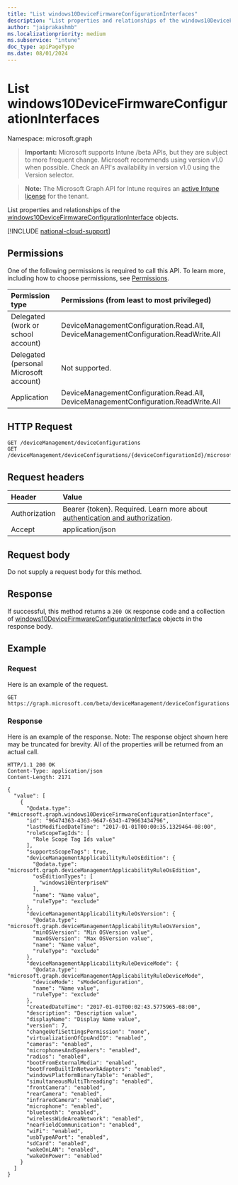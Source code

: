 ```yaml
---
title: "List windows10DeviceFirmwareConfigurationInterfaces"
description: "List properties and relationships of the windows10DeviceFirmwareConfigurationInterface objects."
author: "jaiprakashmb"
ms.localizationpriority: medium
ms.subservice: "intune"
doc_type: apiPageType
ms.date: 08/01/2024
---
```


# List windows10DeviceFirmwareConfigurationInterfaces

Namespace: microsoft.graph

> **Important:** Microsoft supports Intune /beta APIs, but they are subject to more frequent change. Microsoft recommends using version v1.0 when possible. Check an API's availability in version v1.0 using the Version selector.

> **Note:** The Microsoft Graph API for Intune requires an [active Intune license](https://go.microsoft.com/fwlink/?linkid=839381) for the tenant.

List properties and relationships of the [windows10DeviceFirmwareConfigurationInterface](../resources/intune-deviceconfig-windows10devicefirmwareconfigurationinterface.md) objects.

[!INCLUDE [national-cloud-support](../../includes/all-clouds.md)]

## Permissions
One of the following permissions is required to call this API. To learn more, including how to choose permissions, see [Permissions](/graph/permissions-reference).

|Permission type|Permissions (from least to most privileged)|
|:---|:---|
|Delegated (work or school account)|DeviceManagementConfiguration.Read.All, DeviceManagementConfiguration.ReadWrite.All|
|Delegated (personal Microsoft account)|Not supported.|
|Application|DeviceManagementConfiguration.Read.All, DeviceManagementConfiguration.ReadWrite.All|

## HTTP Request
<!-- {
  "blockType": "ignored"
}
-->
```http
GET /deviceManagement/deviceConfigurations
GET /deviceManagement/deviceConfigurations/{deviceConfigurationId}/microsoft.graph.windowsDomainJoinConfiguration/networkAccessConfigurations
```

## Request headers
|Header|Value|
|:---|:---|
|Authorization|Bearer {token}. Required. Learn more about [authentication and authorization](/graph/auth/auth-concepts).|
|Accept|application/json|

## Request body
Do not supply a request body for this method.

## Response
If successful, this method returns a `200 OK` response code and a collection of [windows10DeviceFirmwareConfigurationInterface](../resources/intune-deviceconfig-windows10devicefirmwareconfigurationinterface.md) objects in the response body.

## Example

### Request
Here is an example of the request.
```http
GET https://graph.microsoft.com/beta/deviceManagement/deviceConfigurations
```

### Response
Here is an example of the response. Note: The response object shown here may be truncated for brevity. All of the properties will be returned from an actual call.
```http
HTTP/1.1 200 OK
Content-Type: application/json
Content-Length: 2171

{
  "value": [
    {
      "@odata.type": "#microsoft.graph.windows10DeviceFirmwareConfigurationInterface",
      "id": "96474363-4363-9647-6343-479663434796",
      "lastModifiedDateTime": "2017-01-01T00:00:35.1329464-08:00",
      "roleScopeTagIds": [
        "Role Scope Tag Ids value"
      ],
      "supportsScopeTags": true,
      "deviceManagementApplicabilityRuleOsEdition": {
        "@odata.type": "microsoft.graph.deviceManagementApplicabilityRuleOsEdition",
        "osEditionTypes": [
          "windows10EnterpriseN"
        ],
        "name": "Name value",
        "ruleType": "exclude"
      },
      "deviceManagementApplicabilityRuleOsVersion": {
        "@odata.type": "microsoft.graph.deviceManagementApplicabilityRuleOsVersion",
        "minOSVersion": "Min OSVersion value",
        "maxOSVersion": "Max OSVersion value",
        "name": "Name value",
        "ruleType": "exclude"
      },
      "deviceManagementApplicabilityRuleDeviceMode": {
        "@odata.type": "microsoft.graph.deviceManagementApplicabilityRuleDeviceMode",
        "deviceMode": "sModeConfiguration",
        "name": "Name value",
        "ruleType": "exclude"
      },
      "createdDateTime": "2017-01-01T00:02:43.5775965-08:00",
      "description": "Description value",
      "displayName": "Display Name value",
      "version": 7,
      "changeUefiSettingsPermission": "none",
      "virtualizationOfCpuAndIO": "enabled",
      "cameras": "enabled",
      "microphonesAndSpeakers": "enabled",
      "radios": "enabled",
      "bootFromExternalMedia": "enabled",
      "bootFromBuiltInNetworkAdapters": "enabled",
      "windowsPlatformBinaryTable": "enabled",
      "simultaneousMultiThreading": "enabled",
      "frontCamera": "enabled",
      "rearCamera": "enabled",
      "infraredCamera": "enabled",
      "microphone": "enabled",
      "bluetooth": "enabled",
      "wirelessWideAreaNetwork": "enabled",
      "nearFieldCommunication": "enabled",
      "wiFi": "enabled",
      "usbTypeAPort": "enabled",
      "sdCard": "enabled",
      "wakeOnLAN": "enabled",
      "wakeOnPower": "enabled"
    }
  ]
}
```

